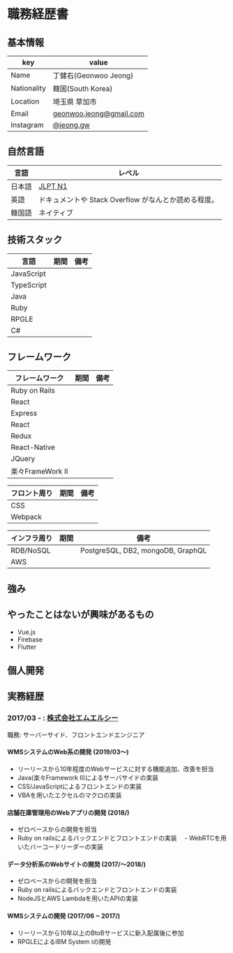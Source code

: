 # 職務経歴書

## 基本情報

|key|value|
|---|-----|
|Name|丁健右(Geonwoo Jeong)|
|Nationality|韓国(South Korea)|
|Location|埼玉県 草加市|
|Email|geonwoo.jeong@gmail.com|
|Instagram|[@jeong.gw](https://instagram.com/jeong.gw)|

## 自然言語
|言語|レベル|
|-----|-----|
|日本語|[JLPT N1](https://www.jlpt.jp/about/levelsummary.html)|
|英語|ドキュメントや Stack Overflow がなんとか読める程度。|
|韓国語|ネイティブ|

## 技術スタック
|言語|期間|備考|
|----|---|----|
|JavaScript|||
|TypeScript|||
|Java|||
|Ruby|||
|RPGLE|||
|C#|||

## フレームワーク
|フレームワーク|期間|備考|
|----|---|----|
|Ruby on Rails|||
|React|||
|Express|||
|React|||
|Redux|||
|React-Native|||
|JQuery|||
|楽々FrameWork II|||

|フロント周り	|期間|備考|
|----|---|----|
|CSS|||
|Webpack|||

|インフラ周り	|期間|備考|
|----|---|----|
|RDB/NoSQL||PostgreSQL, DB2, mongoDB, GraphQL|
|AWS|||

## 強み
  
## やったことはないが興味があるもの

  - Vue.js
  - Firebase
  - Flutter

## 個人開発


## 実務経歴
  
### 2017/03 - : [株式会社エムエルシー](http://www.mizuiwa.co.jp/) 

職務: サーバーサイド、フロントエンドエンジニア

#### WMSシステムのWeb系の開発 (2019/03〜)

  - リーリースから10年程度のWebサービスに対する機能追加、改善を担当
  - Java(楽々Framework II)によるサーバサイドの実装
  - CSS/JavaScriptによるフロントエンドの実装
  - VBAを用いたエクセルのマクロの実装

#### 店舗在庫管理用のWebアプリの開発 (2018/)
 
  - ゼロベースからの開発を担当
  - Ruby on railsによるバックエンドとフロントエンドの実装
　- WebRTCを用いたバーコードリーダーの実装

#### データ分析系のWebサイトの開発 (2017/〜2018/)

  - ゼロベースからの開発を担当
  - Ruby on railsによるバックエンドとフロントエンドの実装
  - NodeJSとAWS Lambdaを用いたAPIの実装

#### WMSシステムの開発 (2017/06 ~ 2017/)

  - リーリースから10年以上のBtoBサービスに新入配属後に参加
  - RPGLEによるIBM System iの開発
  
